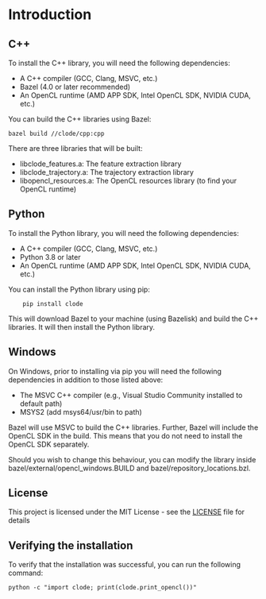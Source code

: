 # Introduction

## C++

To install the C++ library, you will need the following dependencies:

* A C++ compiler (GCC, Clang, MSVC, etc.)
* Bazel (4.0 or later recommended)
* An OpenCL runtime (AMD APP SDK, Intel OpenCL SDK, NVIDIA CUDA, etc.)

You can build the C++ libraries using Bazel:

```
bazel build //clode/cpp:cpp
```

There are three libraries that will be built:

* libclode_features.a: The feature extraction library
* libclode_trajectory.a: The trajectory extraction library
* libopencl_resources.a: The OpenCL resources library (to find your OpenCL runtime)

## Python

To install the Python library, you will need the following dependencies:

* A C++ compiler (GCC, Clang, MSVC, etc.)
* Python 3.8 or later
* An OpenCL runtime (AMD APP SDK, Intel OpenCL SDK, NVIDIA CUDA, etc.)

You can install the Python library using pip:

```
    pip install clode
```

This will download Bazel to your machine (using Bazelisk)
and build the C++ libraries. It will then install the Python library.

## Windows

On Windows, prior to installing via pip you will need the following dependencies in addition to those listed above:

* The MSVC C++ compiler (e.g., Visual Studio Community installed to default path)
* MSYS2 (add msys64/usr/bin to path)

Bazel will use MSVC to build the C++ libraries.
Further, Bazel will include the OpenCL SDK in the build.
This means that you do not need to install the OpenCL SDK separately.

Should you wish to change this behaviour, you can modify the
library inside bazel/external/opencl_windows.BUILD and
bazel/repository_locations.bzl.

## License

This project is licensed under the MIT License - see the [LICENSE](../LICENSE) file for details

## Verifying the installation

To verify that the installation was successful, you can run the following command:

```
python -c "import clode; print(clode.print_opencl())"
```
